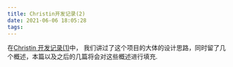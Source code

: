 ```yaml
---
title: Christin开发记录(2)
date: 2021-06-06 18:05:28
tags:
---
```


在[Christin 开发记录(1)](https://blog.harumonia.moe/christin-develop-1/)中， 我们讲过了这个项目的大体的设计思路，同时留了几个概述，本篇以及之后的几篇将会对这些概述进行填充.

<!-- more -->
